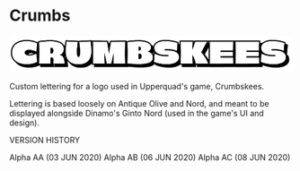 # Crumbs

![Image of lettering logo](https://github.com/afmondragonb/crumbs/blob/master/background/alpha-ac-logo.png?raw=true)

Custom lettering for a logo used in Upperquad's game, Crumbskees.

Lettering is based loosely on Antique Olive and Nord, and meant to be displayed alongside Dinamo's Ginto Nord (used in the game's UI and design).

VERSION HISTORY

Alpha AA (03 JUN 2020)
Alpha AB (06 JUN 2020)
Alpha AC (08 JUN 2020)
